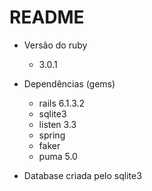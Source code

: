 # README

* Versão do ruby
	- 3.0.1

* Dependências (gems)
	- rails 6.1.3.2
	- sqlite3
	- listen 3.3
	- spring
	- faker
	- puma 5.0

* Database criada pelo sqlite3